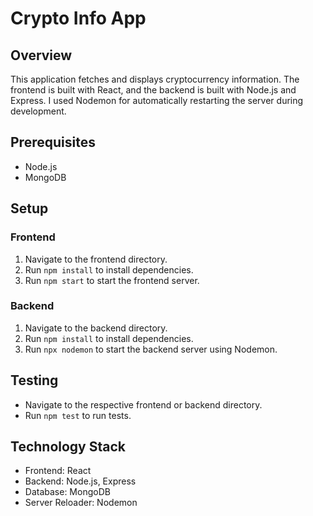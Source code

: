 # Crypto Info App

## Overview
This application fetches and displays cryptocurrency information. The frontend is built with React, and the backend is built with Node.js and Express. I used Nodemon for automatically restarting the server during development.

## Prerequisites
- Node.js
- MongoDB

## Setup

### Frontend
1. Navigate to the frontend directory.
2. Run `npm install` to install dependencies.
3. Run `npm start` to start the frontend server.

### Backend
1. Navigate to the backend directory.
2. Run `npm install` to install dependencies.
3. Run `npx nodemon` to start the backend server using Nodemon.

## Testing
- Navigate to the respective frontend or backend directory.
- Run `npm test` to run tests.

## Technology Stack
- Frontend: React
- Backend: Node.js, Express
- Database: MongoDB
- Server Reloader: Nodemon
